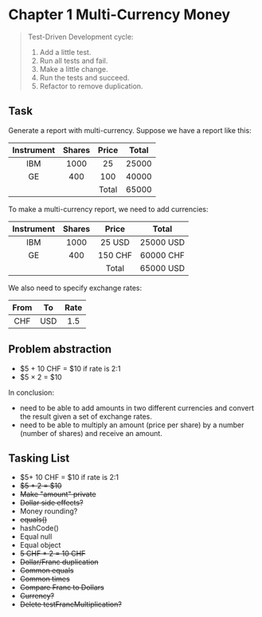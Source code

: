 # Chapter 1 Multi-Currency Money

> Test-Driven Development cycle:
> 1. Add a little test.
> 2. Run all tests and fail.
> 3. Make a little change.
> 4. Run the tests and succeed.
> 5. Refactor to remove duplication.

## Task

Generate a report with multi-currency. Suppose we have a report like this:

|Instrument|Shares|Price|Total|
|:---:|:---:|:---:|:---:|
|IBM|1000|25|25000|
|GE|400|100|40000|
| | |Total|65000|

To make a multi-currency report, we need to add currencies:

|Instrument|Shares|Price|Total|
|:---:|:---:|:---:|:---:|
|IBM|1000|25 USD|25000 USD|
|GE|400|150 CHF|60000 CHF|
| | |Total|65000 USD|

We also need to specify exchange rates:

|From|To|Rate|
|:---:|:---:|:---:|
|CHF|USD|1.5|


## Problem abstraction

- $5 + 10 CHF = $10 if rate is 2:1
- $5 × 2 = $10

In conclusion:

- need to be able to add amounts in two different currencies and convert the result given a set of exchange rates.
- need to be able to multiply an amount (price per share) by a number (number of shares) and receive an amount.

## Tasking List

- $5+ 10 CHF = $10 if rate is 2:1
- ~~$5 * 2 = $10~~
- ~~Make "amount" private~~
- ~~Dollar side effects?~~
- Money rounding?
- ~~equals()~~
- hashCode()
- Equal null
- Equal object
- ~~5 CHF * 2 = 10 CHF~~
- ~~Dollar/Franc duplication~~
- ~~Common equals~~
- ~~Common times~~
- ~~Compare Franc to Dollars~~
- ~~Currency?~~
- ~~Delete testFrancMultiplication?~~
